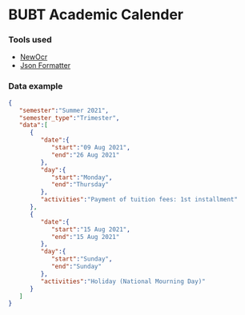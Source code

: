 # BUBT Academic Calender

### Tools used
* <a href="https://www.newocr.com/">NewOcr</a>
* <a href="https://jsonformatter.curiousconcept.com/#">Json Formatter</a>

### Data example
```json
{
   "semester":"Summer 2021",
   "semester_type":"Trimester",
   "data":[
      {
         "date":{
            "start":"09 Aug 2021",
            "end":"26 Aug 2021"
         },
         "day":{
            "start":"Monday",
            "end":"Thursday"
         },
         "activities":"Payment of tuition fees: 1st installment"
      },
      {
         "date":{
            "start":"15 Aug 2021",
            "end":"15 Aug 2021"
         },
         "day":{
            "start":"Sunday",
            "end":"Sunday"
         },
         "activities":"Holiday (National Mourning Day)"
      }
   ]
}
```

